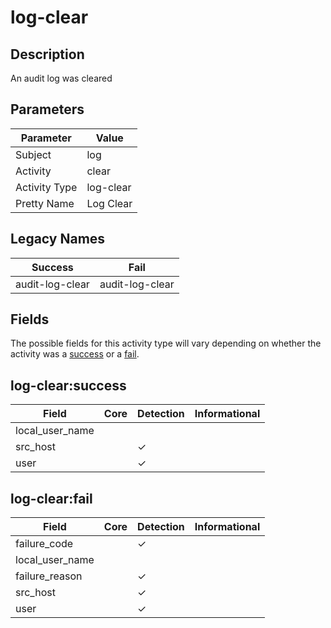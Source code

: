 log-clear
=========

Description
-----------
An audit log was cleared

Parameters
----------
| Parameter     | Value     |
| ------------- | --------- |
| Subject       | log       |
| Activity      | clear     |
| Activity Type | log-clear |
| Pretty Name   | Log Clear |

Legacy Names
------------
| Success             | Fail                |
| ------------------- | ------------------- |
| audit-log-clear<br> | audit-log-clear<br> |

Fields
------

The possible fields for this activity type will vary depending on whether the activity was a [success](#log-clearsuccess) or a [fail](#log-clearfail).


log-clear:success
-----------------

| Field           | Core | Detection | Informational |
| --------------- | ---- | --------- | ------------- |
| local_user_name |      |           |               |
| src_host        |      | &#10003;  |               |
| user            |      | &#10003;  |               |

log-clear:fail
--------------

| Field           | Core | Detection | Informational |
| --------------- | ---- | --------- | ------------- |
| failure_code    |      | &#10003;  |               |
| local_user_name |      |           |               |
| failure_reason  |      | &#10003;  |               |
| src_host        |      | &#10003;  |               |
| user            |      | &#10003;  |               |
